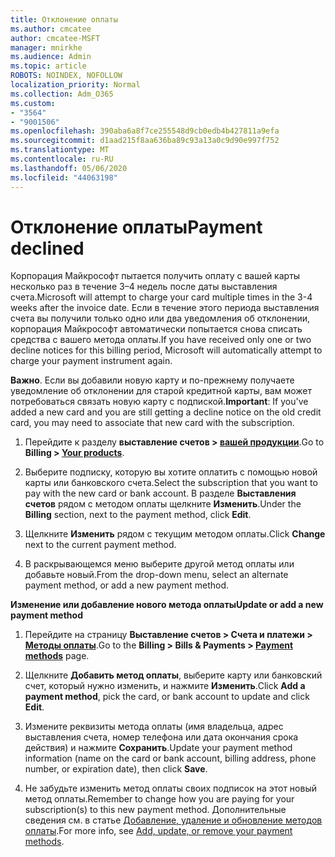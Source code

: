 ```yaml
---
title: Отклонение оплаты
ms.author: cmcatee
author: cmcatee-MSFT
manager: mnirkhe
ms.audience: Admin
ms.topic: article
ROBOTS: NOINDEX, NOFOLLOW
localization_priority: Normal
ms.collection: Adm_O365
ms.custom:
- "3564"
- "9001506"
ms.openlocfilehash: 390aba6a8f7ce255548d9cb0edb4b427811a9efa
ms.sourcegitcommit: d1aad215f8aa636ba89c93a13a0c9d90e997f752
ms.translationtype: MT
ms.contentlocale: ru-RU
ms.lasthandoff: 05/06/2020
ms.locfileid: "44063198"
---
```

# <a name="payment-declined"></a><span data-ttu-id="d9bf9-102">Отклонение оплаты</span><span class="sxs-lookup"><span data-stu-id="d9bf9-102">Payment declined</span></span>

<span data-ttu-id="d9bf9-103">Корпорация Майкрософт пытается получить оплату с вашей карты несколько раз в течение 3–4 недель после даты выставления счета.</span><span class="sxs-lookup"><span data-stu-id="d9bf9-103">Microsoft will attempt to charge your card multiple times in the 3-4 weeks after the invoice date.</span></span>  <span data-ttu-id="d9bf9-104">Если в течение этого периода выставления счета вы получили только одно или два уведомления об отклонении, корпорация Майкрософт автоматически попытается снова списать средства с вашего метода оплаты.</span><span class="sxs-lookup"><span data-stu-id="d9bf9-104">If you have received only one or two decline notices for this billing period, Microsoft will automatically attempt to charge your payment instrument again.</span></span>  

<span data-ttu-id="d9bf9-105">**Важно**. Если вы добавили новую карту и по-прежнему получаете уведомление об отклонении для старой кредитной карты, вам может потребоваться связать новую карту с подпиской.</span><span class="sxs-lookup"><span data-stu-id="d9bf9-105">**Important**: If you've added a new card and you are still getting a decline notice on the old credit card, you may need to associate that new card with the subscription.</span></span>

1. <span data-ttu-id="d9bf9-106">Перейдите к разделу **выставление счетов > [вашей продукции](https://go.microsoft.com/fwlink/p/?linkid=842054)**.</span><span class="sxs-lookup"><span data-stu-id="d9bf9-106">Go to **Billing > [Your products](https://go.microsoft.com/fwlink/p/?linkid=842054)**.</span></span>

2. <span data-ttu-id="d9bf9-107">Выберите подписку, которую вы хотите оплатить с помощью новой карты или банковского счета.</span><span class="sxs-lookup"><span data-stu-id="d9bf9-107">Select the subscription that you want to pay with the new card or bank account.</span></span> <span data-ttu-id="d9bf9-108">В разделе **Выставления счетов** рядом с методом оплаты щелкните **Изменить**.</span><span class="sxs-lookup"><span data-stu-id="d9bf9-108">Under the **Billing** section, next to the payment method, click **Edit**.</span></span>

3. <span data-ttu-id="d9bf9-109">Щелкните **Изменить** рядом с текущим методом оплаты.</span><span class="sxs-lookup"><span data-stu-id="d9bf9-109">Click **Change** next to the current payment method.</span></span>

4. <span data-ttu-id="d9bf9-110">В раскрывающемся меню выберите другой метод оплаты или добавьте новый.</span><span class="sxs-lookup"><span data-stu-id="d9bf9-110">From the drop-down menu, select an alternate payment method, or add a new payment method.</span></span>

<span data-ttu-id="d9bf9-111">**Изменение или добавление нового метода оплаты**</span><span class="sxs-lookup"><span data-stu-id="d9bf9-111">**Update or add a new payment method**</span></span>

1. <span data-ttu-id="d9bf9-112">Перейдите на страницу **Выставление счетов > Счета и платежи > [Методы оплаты](https://go.microsoft.com/fwlink/p/?linkid=2018806)**.</span><span class="sxs-lookup"><span data-stu-id="d9bf9-112">Go to the **Billing > Bills & Payments > [Payment methods](https://go.microsoft.com/fwlink/p/?linkid=2018806)** page.</span></span>

2. <span data-ttu-id="d9bf9-113">Щелкните **Добавить метод оплаты**, выберите карту или банковский счет, который нужно изменить, и нажмите **Изменить**.</span><span class="sxs-lookup"><span data-stu-id="d9bf9-113">Click **Add a payment method**, pick the card, or bank account to update and click **Edit**.</span></span>

3. <span data-ttu-id="d9bf9-114">Измените реквизиты метода оплаты (имя владельца, адрес выставления счета, номер телефона или дата окончания срока действия) и нажмите **Сохранить**.</span><span class="sxs-lookup"><span data-stu-id="d9bf9-114">Update your payment method information (name on the card or bank account, billing address, phone number, or expiration date), then click **Save**.</span></span>

4. <span data-ttu-id="d9bf9-115">Не забудьте изменить метод оплаты своих подписок на этот новый метод оплаты.</span><span class="sxs-lookup"><span data-stu-id="d9bf9-115">Remember to change how you are paying for your subscription(s) to this new payment method.</span></span> <span data-ttu-id="d9bf9-116">Дополнительные сведения см. в статье [Добавление, удаление и обновление методов оплаты](https://go.microsoft.com/fwlink/?linkid=2118133).</span><span class="sxs-lookup"><span data-stu-id="d9bf9-116">For more info, see [Add, update, or remove your payment methods](https://go.microsoft.com/fwlink/?linkid=2118133).</span></span>
